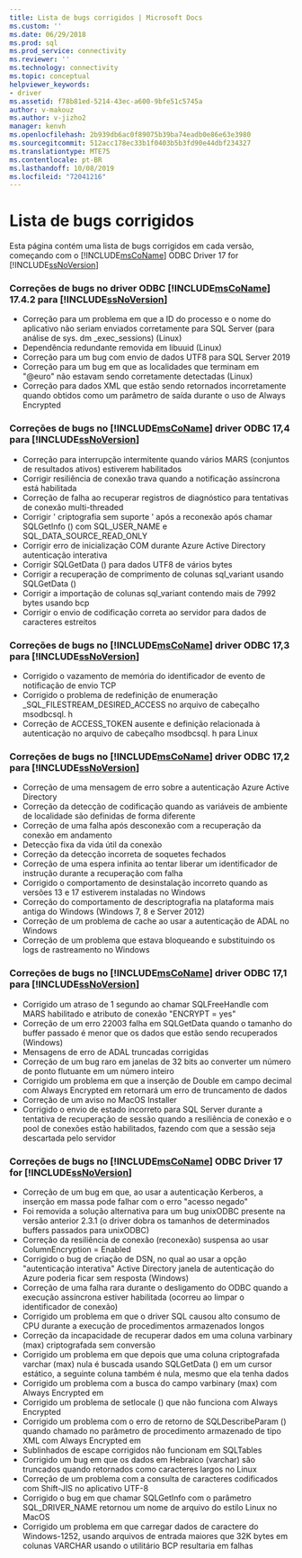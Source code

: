 ```yaml
---
title: Lista de bugs corrigidos | Microsoft Docs
ms.custom: ''
ms.date: 06/29/2018
ms.prod: sql
ms.prod_service: connectivity
ms.reviewer: ''
ms.technology: connectivity
ms.topic: conceptual
helpviewer_keywords:
- driver
ms.assetid: f78b81ed-5214-43ec-a600-9bfe51c5745a
author: v-makouz
ms.author: v-jizho2
manager: kenvh
ms.openlocfilehash: 2b939db6ac0f89075b39ba74eadb0e86e63e3980
ms.sourcegitcommit: 512acc178ec33b1f0403b5b3fd90e44dbf234327
ms.translationtype: MTE75
ms.contentlocale: pt-BR
ms.lasthandoff: 10/08/2019
ms.locfileid: "72041216"
---
```

# <a name="list-of-bugs-fixed"></a>Lista de bugs corrigidos

Esta página contém uma lista de bugs corrigidos em cada versão, começando com o [!INCLUDE[msCoName](../../includes/msconame_md.md)] ODBC Driver 17 for [!INCLUDE[ssNoVersion](../../includes/ssnoversion-md.md)]

### <a name="bug-fixes-in-the-includemsconameincludesmsconame_mdmd-odbc-driver-1742-for-includessnoversionincludesssnoversion-mdmd"></a>Correções de bugs no driver ODBC [!INCLUDE[msCoName](../../includes/msconame_md.md)] 17.4.2 para [!INCLUDE[ssNoVersion](../../includes/ssnoversion-md.md)]

 - Correção para um problema em que a ID do processo e o nome do aplicativo não seriam enviados corretamente para SQL Server (para análise de sys. dm _exec_sessions) (Linux)
 - Dependência redundante removida em libuuid (Linux)
 - Correção para um bug com envio de dados UTF8 para SQL Server 2019
 - Correção para um bug em que as localidades que terminam em "@euro" não estavam sendo corretamente detectadas (Linux)
 - Correção para dados XML que estão sendo retornados incorretamente quando obtidos como um parâmetro de saída durante o uso de Always Encrypted

### <a name="bug-fixes-in-the-includemsconameincludesmsconame_mdmd-odbc-driver-174-for-includessnoversionincludesssnoversion-mdmd"></a>Correções de bugs no [!INCLUDE[msCoName](../../includes/msconame_md.md)] driver ODBC 17,4 para [!INCLUDE[ssNoVersion](../../includes/ssnoversion-md.md)]

- Correção para interrupção intermitente quando vários MARS (conjuntos de resultados ativos) estiverem habilitados
- Corrigir resiliência de conexão trava quando a notificação assíncrona está habilitada
- Correção de falha ao recuperar registros de diagnóstico para tentativas de conexão multi-threaded
- Corrigir ' criptografia sem suporte ' após a reconexão após chamar SQLGetInfo () com SQL_USER_NAME e SQL_DATA_SOURCE_READ_ONLY
- Corrigir erro de inicialização COM durante Azure Active Directory autenticação interativa
- Corrigir SQLGetData () para dados UTF8 de vários bytes
- Corrigir a recuperação de comprimento de colunas sql_variant usando SQLGetData ()
- Corrigir a importação de colunas sql_variant contendo mais de 7992 bytes usando bcp
- Corrigir o envio de codificação correta ao servidor para dados de caracteres estreitos

### <a name="bug-fixes-in-the-includemsconameincludesmsconame_mdmd-odbc-driver-173-for-includessnoversionincludesssnoversion-mdmd"></a>Correções de bugs no [!INCLUDE[msCoName](../../includes/msconame_md.md)] driver ODBC 17,3 para [!INCLUDE[ssNoVersion](../../includes/ssnoversion-md.md)]

- Corrigido o vazamento de memória do identificador de evento de notificação de envio TCP
- Corrigido o problema de redefinição de enumeração _SQL_FILESTREAM_DESIRED_ACCESS no arquivo de cabeçalho msodbcsql. h
- Correção de ACCESS_TOKEN ausente e definição relacionada à autenticação no arquivo de cabeçalho msodbcsql. h para Linux

### <a name="bug-fixes-in-the-includemsconameincludesmsconame_mdmd-odbc-driver-172-for-includessnoversionincludesssnoversion-mdmd"></a>Correções de bugs no [!INCLUDE[msCoName](../../includes/msconame_md.md)] driver ODBC 17,2 para [!INCLUDE[ssNoVersion](../../includes/ssnoversion-md.md)]

- Correção de uma mensagem de erro sobre a autenticação Azure Active Directory
- Correção da detecção de codificação quando as variáveis de ambiente de localidade são definidas de forma diferente
- Correção de uma falha após desconexão com a recuperação da conexão em andamento
- Detecção fixa da vida útil da conexão
- Correção da detecção incorreta de soquetes fechados
- Correção de uma espera infinita ao tentar liberar um identificador de instrução durante a recuperação com falha
- Corrigido o comportamento de desinstalação incorreto quando as versões 13 e 17 estiverem instaladas no Windows
- Correção do comportamento de descriptografia na plataforma mais antiga do Windows (Windows 7, 8 e Server 2012)
- Correção de um problema de cache ao usar a autenticação de ADAL no Windows
- Correção de um problema que estava bloqueando e substituindo os logs de rastreamento no Windows

### <a name="bug-fixes-in-the-includemsconameincludesmsconame_mdmd-odbc-driver-171-for-includessnoversionincludesssnoversion-mdmd"></a>Correções de bugs no [!INCLUDE[msCoName](../../includes/msconame_md.md)] driver ODBC 17,1 para [!INCLUDE[ssNoVersion](../../includes/ssnoversion-md.md)]

- Corrigido um atraso de 1 segundo ao chamar SQLFreeHandle com MARS habilitado e atributo de conexão "ENCRYPT = yes"
- Correção de um erro 22003 falha em SQLGetData quando o tamanho do buffer passado é menor que os dados que estão sendo recuperados (Windows)
- Mensagens de erro de ADAL truncadas corrigidas
- Correção de um bug raro em janelas de 32 bits ao converter um número de ponto flutuante em um número inteiro
- Corrigido um problema em que a inserção de Double em campo decimal com Always Encrypted em retornará um erro de truncamento de dados
- Correção de um aviso no MacOS Installer
- Corrigido o envio de estado incorreto para SQL Server durante a tentativa de recuperação de sessão quando a resiliência de conexão e o pool de conexões estão habilitados, fazendo com que a sessão seja descartada pelo servidor

### <a name="bug-fixes-in-the-includemsconameincludesmsconame_mdmd-odbc-driver-17-for-includessnoversionincludesssnoversion-mdmd"></a>Correções de bugs no [!INCLUDE[msCoName](../../includes/msconame_md.md)] ODBC Driver 17 for [!INCLUDE[ssNoVersion](../../includes/ssnoversion-md.md)]

- Correção de um bug em que, ao usar a autenticação Kerberos, a inserção em massa pode falhar com o erro "acesso negado"
- Foi removida a solução alternativa para um bug unixODBC presente na versão anterior 2.3.1 (o driver dobra os tamanhos de determinados buffers passados para unixODBC)
- Correção da resiliência de conexão (reconexão) suspensa ao usar ColumnEncryption = Enabled
- Corrigido o bug de criação de DSN, no qual ao usar a opção "autenticação interativa" Active Directory janela de autenticação do Azure poderia ficar sem resposta (Windows)
- Correção de uma falha rara durante o desligamento do ODBC quando a execução assíncrona estiver habilitada (ocorreu ao limpar o identificador de conexão)
- Corrigido um problema em que o driver SQL causou alto consumo de CPU durante a execução de procedimentos armazenados longos
- Correção da incapacidade de recuperar dados em uma coluna varbinary (max) criptografada sem conversão
- Corrigido um problema em que depois que uma coluna criptografada varchar (max) nula é buscada usando SQLGetData () em um cursor estático, a seguinte coluna também é nula, mesmo que ela tenha dados
- Corrigido um problema com a busca do campo varbinary (max) com Always Encrypted em
- Corrigido um problema de setlocale () que não funciona com Always Encrypted
- Corrigido um problema com o erro de retorno de SQLDescribeParam () quando chamado no parâmetro de procedimento armazenado de tipo XML com Always Encrypted em
- Sublinhados de escape corrigidos não funcionam em SQLTables
- Corrigido um bug em que os dados em Hebraico (varchar) são truncados quando retornados como caracteres largos no Linux
- Correção de um problema com a consulta de caracteres codificados com Shift-JIS no aplicativo UTF-8
- Corrigido o bug em que chamar SQLGetInfo com o parâmetro SQL_DRIVER_NAME retornou um nome de arquivo do estilo Linux no MacOS
- Corrigido um problema em que carregar dados de caractere do Windows-1252, usando arquivos de entrada maiores que 32K bytes em colunas VARCHAR usando o utilitário BCP resultaria em falhas
